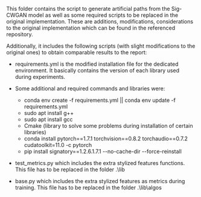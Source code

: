 This folder contains the script to generate artificial paths from the Sig-CWGAN model as well as some required scripts to be replaced in the original implementation. These are additions, modifications, considerations to the original implementation which can be found in the referenced repository.

Additionally, it includes the following scripts (with slight modifications to the original ones) to obtain comparable results to the report:
  - requirements.yml is the modified installation file for the dedicated environment. It basically contains the version of each library used during experiments.
  - Some additional and required commands and libraries were:
      - conda env create -f requirements.yml  || conda env update -f requirements.yml
      - sudo apt install g++
      - sudo apt install gcc
      - Cmake (library to solve some problems during installation of certain libraries)
      - conda install pytorch==1.7.1 torchvision==0.8.2 torchaudio==0.7.2 cudatoolkit=11.0 -c pytorch
      - pip install signatory==1.2.6.1.7.1 --no-cache-dir --force-reinstall
    
  - test_metrics.py which includes the extra stylized features functions. This file has to be replaced in the folder .\lib
  - base.py which includes the extra stylized features as metrics during training. This file has to be replaced in the folder .\lib\algos
